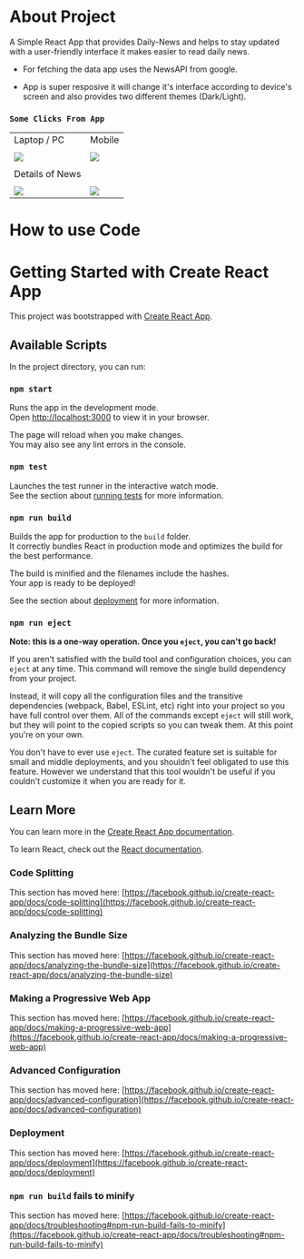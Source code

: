 # About Project

A Simple React App that provides Daily-News and helps to stay updated with a user-friendly interface it makes easier to read daily news.

- For fetching the data app uses the NewsAPI from google.

- App is super resposive it will change it's interface according to device's screen and also provides two different themes (Dark/Light). 

### ` Some Clicks From App `

<table>
  <tr>
    <td>
      Laptop / PC
    </td>
     <td>
      Mobile
    </td>
  </tr>
  <tr>
    <td>
    </td>
    <td>
    </td>
  </tr>
  <tr>
    <td>
      <img src="https://user-images.githubusercontent.com/88767926/190107920-4db43378-95ae-4166-a55c-f2b4fee39e06.png" />
    </td>
    <td>
      <img src="https://user-images.githubusercontent.com/88767926/190108157-c84edf72-ebf2-44a8-996d-d91592fb1a95.png" />
    </td>
  </tr>
    <tr>
    <td>
    </td>
    <td>
    </td>
  </tr>
   <tr>
    <td>
      Details of News
    </td>
    <td>
    </td>
  </tr>
  <tr>
    <td>
    </td>
    <td>
    </td>
  </tr>
  <tr>
    <td>
      <img src="https://user-images.githubusercontent.com/88767926/190111595-5e86928c-ed30-4c20-b245-85df4138cbe3.png" />
    </td>
    <td>
      <img src="https://user-images.githubusercontent.com/88767926/190109416-f615bc67-0ece-4eca-99d2-0fd771aa928b.png" />
    </td>
  </tr>
</table>


##

# How to use Code

# Getting Started with Create React App

This project was bootstrapped with [Create React App](https://github.com/facebook/create-react-app).

## Available Scripts

In the project directory, you can run:

### `npm start`

Runs the app in the development mode.\
Open [http://localhost:3000](http://localhost:3000) to view it in your browser.

The page will reload when you make changes.\
You may also see any lint errors in the console.

### `npm test`

Launches the test runner in the interactive watch mode.\
See the section about [running tests](https://facebook.github.io/create-react-app/docs/running-tests) for more information.

### `npm run build`

Builds the app for production to the `build` folder.\
It correctly bundles React in production mode and optimizes the build for the best performance.

The build is minified and the filenames include the hashes.\
Your app is ready to be deployed!

See the section about [deployment](https://facebook.github.io/create-react-app/docs/deployment) for more information.

### `npm run eject`

**Note: this is a one-way operation. Once you `eject`, you can't go back!**

If you aren't satisfied with the build tool and configuration choices, you can `eject` at any time. This command will remove the single build dependency from your project.

Instead, it will copy all the configuration files and the transitive dependencies (webpack, Babel, ESLint, etc) right into your project so you have full control over them. All of the commands except `eject` will still work, but they will point to the copied scripts so you can tweak them. At this point you're on your own.

You don't have to ever use `eject`. The curated feature set is suitable for small and middle deployments, and you shouldn't feel obligated to use this feature. However we understand that this tool wouldn't be useful if you couldn't customize it when you are ready for it.

## Learn More

You can learn more in the [Create React App documentation](https://facebook.github.io/create-react-app/docs/getting-started).

To learn React, check out the [React documentation](https://reactjs.org/).

### Code Splitting

This section has moved here: [https://facebook.github.io/create-react-app/docs/code-splitting](https://facebook.github.io/create-react-app/docs/code-splitting)

### Analyzing the Bundle Size

This section has moved here: [https://facebook.github.io/create-react-app/docs/analyzing-the-bundle-size](https://facebook.github.io/create-react-app/docs/analyzing-the-bundle-size)

### Making a Progressive Web App

This section has moved here: [https://facebook.github.io/create-react-app/docs/making-a-progressive-web-app](https://facebook.github.io/create-react-app/docs/making-a-progressive-web-app)

### Advanced Configuration

This section has moved here: [https://facebook.github.io/create-react-app/docs/advanced-configuration](https://facebook.github.io/create-react-app/docs/advanced-configuration)

### Deployment

This section has moved here: [https://facebook.github.io/create-react-app/docs/deployment](https://facebook.github.io/create-react-app/docs/deployment)

### `npm run build` fails to minify

This section has moved here: [https://facebook.github.io/create-react-app/docs/troubleshooting#npm-run-build-fails-to-minify](https://facebook.github.io/create-react-app/docs/troubleshooting#npm-run-build-fails-to-minify)
